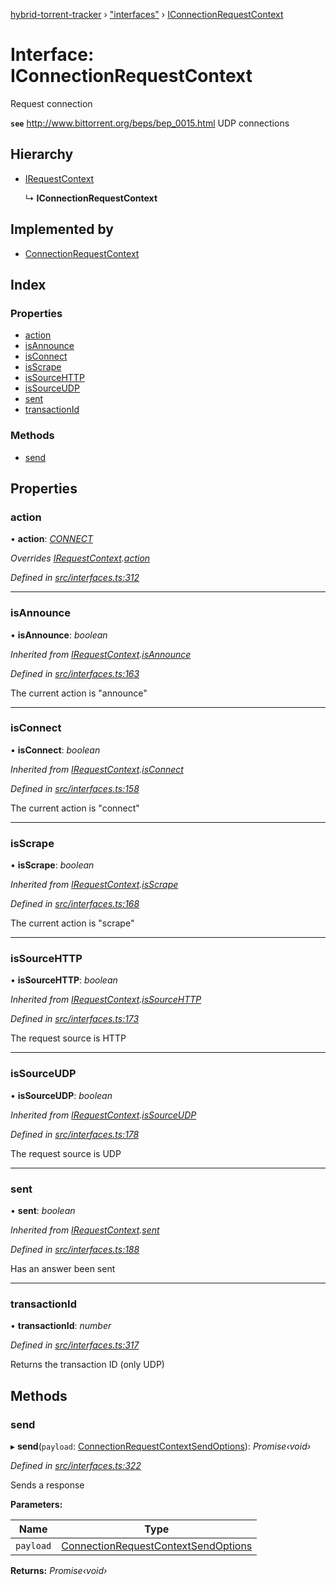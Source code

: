 [hybrid-torrent-tracker](../README.md) › ["interfaces"](../modules/_interfaces_.md) › [IConnectionRequestContext](_interfaces_.iconnectionrequestcontext.md)

# Interface: IConnectionRequestContext

Request connection

**`see`** http://www.bittorrent.org/beps/bep_0015.html UDP connections

## Hierarchy

* [IRequestContext](_interfaces_.irequestcontext.md)

  ↳ **IConnectionRequestContext**

## Implemented by

* [ConnectionRequestContext](../classes/_contexts_requests_connection_.connectionrequestcontext.md)

## Index

### Properties

* [action](_interfaces_.iconnectionrequestcontext.md#action)
* [isAnnounce](_interfaces_.iconnectionrequestcontext.md#isannounce)
* [isConnect](_interfaces_.iconnectionrequestcontext.md#isconnect)
* [isScrape](_interfaces_.iconnectionrequestcontext.md#isscrape)
* [isSourceHTTP](_interfaces_.iconnectionrequestcontext.md#issourcehttp)
* [isSourceUDP](_interfaces_.iconnectionrequestcontext.md#issourceudp)
* [sent](_interfaces_.iconnectionrequestcontext.md#sent)
* [transactionId](_interfaces_.iconnectionrequestcontext.md#transactionid)

### Methods

* [send](_interfaces_.iconnectionrequestcontext.md#send)

## Properties

###  action

• **action**: *[CONNECT](../enums/_constants_.trackeraction.md#connect)*

*Overrides [IRequestContext](_interfaces_.irequestcontext.md).[action](_interfaces_.irequestcontext.md#action)*

*Defined in [src/interfaces.ts:312](https://github.com/negezor/hybrid-torrent-tracker/blob/c8824be/src/interfaces.ts#L312)*

___

###  isAnnounce

• **isAnnounce**: *boolean*

*Inherited from [IRequestContext](_interfaces_.irequestcontext.md).[isAnnounce](_interfaces_.irequestcontext.md#isannounce)*

*Defined in [src/interfaces.ts:163](https://github.com/negezor/hybrid-torrent-tracker/blob/c8824be/src/interfaces.ts#L163)*

The current action is "announce"

___

###  isConnect

• **isConnect**: *boolean*

*Inherited from [IRequestContext](_interfaces_.irequestcontext.md).[isConnect](_interfaces_.irequestcontext.md#isconnect)*

*Defined in [src/interfaces.ts:158](https://github.com/negezor/hybrid-torrent-tracker/blob/c8824be/src/interfaces.ts#L158)*

The current action is "connect"

___

###  isScrape

• **isScrape**: *boolean*

*Inherited from [IRequestContext](_interfaces_.irequestcontext.md).[isScrape](_interfaces_.irequestcontext.md#isscrape)*

*Defined in [src/interfaces.ts:168](https://github.com/negezor/hybrid-torrent-tracker/blob/c8824be/src/interfaces.ts#L168)*

The current action is "scrape"

___

###  isSourceHTTP

• **isSourceHTTP**: *boolean*

*Inherited from [IRequestContext](_interfaces_.irequestcontext.md).[isSourceHTTP](_interfaces_.irequestcontext.md#issourcehttp)*

*Defined in [src/interfaces.ts:173](https://github.com/negezor/hybrid-torrent-tracker/blob/c8824be/src/interfaces.ts#L173)*

The request source is HTTP

___

###  isSourceUDP

• **isSourceUDP**: *boolean*

*Inherited from [IRequestContext](_interfaces_.irequestcontext.md).[isSourceUDP](_interfaces_.irequestcontext.md#issourceudp)*

*Defined in [src/interfaces.ts:178](https://github.com/negezor/hybrid-torrent-tracker/blob/c8824be/src/interfaces.ts#L178)*

The request source is UDP

___

###  sent

• **sent**: *boolean*

*Inherited from [IRequestContext](_interfaces_.irequestcontext.md).[sent](_interfaces_.irequestcontext.md#sent)*

*Defined in [src/interfaces.ts:188](https://github.com/negezor/hybrid-torrent-tracker/blob/c8824be/src/interfaces.ts#L188)*

Has an answer been sent

___

###  transactionId

• **transactionId**: *number*

*Defined in [src/interfaces.ts:317](https://github.com/negezor/hybrid-torrent-tracker/blob/c8824be/src/interfaces.ts#L317)*

Returns the transaction ID (only UDP)

## Methods

###  send

▸ **send**(`payload`: [ConnectionRequestContextSendOptions](../modules/_interfaces_.md#connectionrequestcontextsendoptions)): *Promise‹void›*

*Defined in [src/interfaces.ts:322](https://github.com/negezor/hybrid-torrent-tracker/blob/c8824be/src/interfaces.ts#L322)*

Sends a response

**Parameters:**

Name | Type |
------ | ------ |
`payload` | [ConnectionRequestContextSendOptions](../modules/_interfaces_.md#connectionrequestcontextsendoptions) |

**Returns:** *Promise‹void›*
